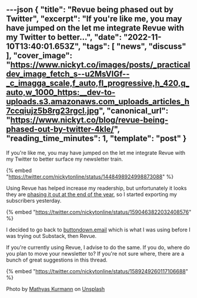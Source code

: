 ---json
{
  "title": "Revue being phased out by Twitter",
  "excerpt": "If you're like me, you may have jumped on the let me integrate Revue with my Twitter to better...",
  "date": "2022-11-10T13:40:01.653Z",
  "tags": [
    "news",
    "discuss"
  ],
  "cover_image": "https://www.nickyt.co/images/posts/_practicaldev_image_fetch_s--u2MsVIGf--_c_imagga_scale,f_auto,fl_progressive,h_420,q_auto,w_1000_https:__dev-to-uploads.s3.amazonaws.com_uploads_articles_h7ccqiujz5b8rg23rgcl.jpg",
  "canonical_url": "https://www.nickyt.co/blog/revue-being-phased-out-by-twitter-4kle/",
  "reading_time_minutes": 1,
  "template": "post"
}
---

If you're like me, you may have jumped on the let me integrate Revue with my Twitter to better surface my newsletter train.

{% embed "https://twitter.com/nickytonline/status/1448498924998873088" %}

Using Revue has helped increase my readership, but unfortunately it looks they are [phasing it out at the end of the year](https://techcrunch.com/2022/11/03/twitter-layoffs-elon-musk/), so I started exporting my subscribers yesterday.

{% embed "https://twitter.com/nickytonline/status/1590463822032408576" %}

I decided to go back to [buttondown.email](https://buttondown.email) which is what I was using before I was trying out Substack, then Revue.

If you're currently using Revue, I advise to do the same. If you do, where do you plan to move your newsletter to? If you're not sure where, there are a bunch of great suggestions in this thread.

{% embed "https://twitter.com/nickytonline/status/1589249260117106688" %}

Photo by <a href="https://unsplash.com/ja/@mathyaskurmann?utm_source=unsplash&utm_medium=referral&utm_content=creditCopyText">Mathyas Kurmann</a> on <a href="https://unsplash.com/s/photos/newsletter?utm_source=unsplash&utm_medium=referral&utm_content=creditCopyText">Unsplash</a>
